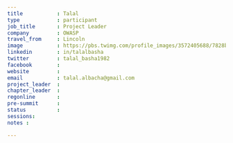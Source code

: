 ```yaml
---
title           : Talal
type            : participant
job_title       : Project Leader
company         : OWASP
travel_from     : Lincoln
image           : https://pbs.twimg.com/profile_images/3572405688/7828b1fa574753d9fffb43fdd3aa4b5b_400x400.jpeg
linkedin        : in/talalbasha
twitter         : talal_basha1982
facebook        :
website         : 
email           : talal.albacha@gmail.com
project_leader  : 
chapter_leader  :
regonline       :
pre-summit      :
status          :
sessions:
notes :

---
```

